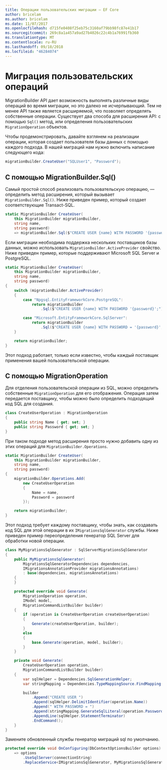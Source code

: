 ```yaml
---
title: Операции пользовательских миграции — EF Core
author: bricelam
ms.author: bricelam
ms.date: 11/07/2017
ms.openlocfilehash: d715fe0408f25eb75c3160af79bb98fc87e41b17
ms.sourcegitcommit: 269c8a1a457a9ad27b4026c22c4b1a76991fb360
ms.translationtype: MT
ms.contentlocale: ru-RU
ms.lasthandoff: 09/18/2018
ms.locfileid: "46284074"
---
```

<a name="custom-migrations-operations"></a>Миграция пользовательских операций
============================
MigrationBuilder API дает возможность выполнять различные виды операций во время миграции, но это далеко не исчерпывающий. Тем не менее API также является расширяемой, что позволяет определять собственные операции. Существует два способа для расширения API: с помощью `Sql()` метод, или определения пользовательских `MigrationOperation` объектов.

Чтобы продемонстрировать, давайте взглянем на реализации операции, которая создает пользователя базы данных с помощью каждого подхода. В нашей миграций нам нужно включить написание следующего кода:

``` csharp
migrationBuilder.CreateUser("SQLUser1", "Password");
```

<a name="using-migrationbuildersql"></a>С помощью MigrationBuilder.Sql()
----------------------------
Самый простой способ реализовать пользовательскую операцию, — определить метод расширения, который вызывает `MigrationBuilder.Sql()`.
Ниже приведен пример, который создает соответствующие Transact-SQL.

``` csharp
static MigrationBuilder CreateUser(
    this MigrationBuilder migrationBuilder,
    string name,
    string password)
    => migrationBuilder.Sql($"CREATE USER {name} WITH PASSWORD '{password}';");
```

Если миграции необходима поддержка нескольких поставщиков базы данных, можно использовать `MigrationBuilder.ActiveProvider` свойство. Ниже приведен пример, которые поддерживают Microsoft SQL Server и PostgreSQL.

``` csharp
static MigrationBuilder CreateUser(
    this MigrationBuilder migrationBuilder,
    string name,
    string password)
{
    switch (migrationBuilder.ActiveProvider)
    {
        case "Npgsql.EntityFrameworkCore.PostgreSQL":
            return migrationBuilder
                .Sql($"CREATE USER {name} WITH PASSWORD '{password}';");

        case "Microsoft.EntityFrameworkCore.SqlServer":
            return migrationBuilder
                .Sql($"CREATE USER {name} WITH PASSWORD = '{password}';");
    }

    return migrationBuilder;
}
```

Этот подход работает, только если известно, чтобы каждый поставщик применения вашей пользовательской операции.

<a name="using-a-migrationoperation"></a>С помощью MigrationOperation
---------------------------
Для отделения пользовательской операции из SQL, можно определить собственные `MigrationOperation` для его отображения. Операция затем передается поставщику, чтобы можно было определить подходящий код SQL для создания.

``` csharp
class CreateUserOperation : MigrationOperation
{
    public string Name { get; set; }
    public string Password { get; set; }
}
```

При таком подходе метод расширения просто нужно добавить одну из этих операций для `MigrationBuilder.Operations`.

``` csharp
static MigrationBuilder CreateUser(
    this MigrationBuilder migrationBuilder,
    string name,
    string password)
{
    migrationBuilder.Operations.Add(
        new CreateUserOperation
        {
            Name = name,
            Password = password
        });

    return migrationBuilder;
}
```

Этот подход требует каждому поставщику, чтобы знать, как создавать код SQL для этой операции в их `IMigrationsSqlGenerator` службы. Ниже приведен пример переопределения генератор SQL Server для обработки новой операции.

``` csharp
class MyMigrationsSqlGenerator : SqlServerMigrationsSqlGenerator
{
    public MyMigrationsSqlGenerator(
        MigrationsSqlGeneratorDependencies dependencies,
        IMigrationsAnnotationProvider migrationsAnnotations)
        : base(dependencies, migrationsAnnotations)
    {
    }

    protected override void Generate(
        MigrationOperation operation,
        IModel model,
        MigrationCommandListBuilder builder)
    {
        if (operation is CreateUserOperation createUserOperation)
        {
            Generate(createUserOperation, builder);
        }
        else
        {
            base.Generate(operation, model, builder);
        }
    }

    private void Generate(
        CreateUserOperation operation,
        MigrationCommandListBuilder builder)
    {
        var sqlHelper = Dependencies.SqlGenerationHelper;
        var stringMapping = Dependencies.TypeMappingSource.FindMapping(typeof(string));

        builder
            .Append("CREATE USER ")
            .Append(sqlHelper.DelimitIdentifier(operation.Name))
            .Append(" WITH PASSWORD = ")
            .Append(stringMapping.GenerateSqlLiteral(operation.Password))
            .AppendLine(sqlHelper.StatementTerminator)
            .EndCommand();
    }
}
```

Замените обновленный службы генератор миграций sql по умолчанию.

``` csharp
protected override void OnConfiguring(DbContextOptionsBuilder options)
    => options
        .UseSqlServer(connectionString)
        .ReplaceService<IMigrationsSqlGenerator, MyMigrationsSqlGenerator>();
```
